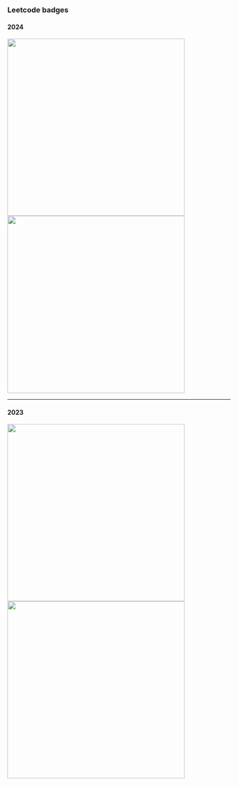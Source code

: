 ### Leetcode badges


#### 2024

<img src="https://github.com/alpha74/iLC/assets/31771552/cd549a29-4c09-4dd3-82af-6bf2e2de59cf" height="400px">


<img src="https://github.com/user-attachments/assets/4be67e1f-c0a1-491b-a641-0fb7bcb3e2f1" height="400px">


----------

#### 2023

<img src="https://github.com/alpha74/iLC/assets/31771552/9a1f9cfb-57ac-41b2-a0f9-ec4d5827aa05" height="400px">


<img src="https://github.com/alpha74/iLC/assets/31771552/4411c5cd-7886-46c9-b61d-e88955f0f12b" height="400px">

